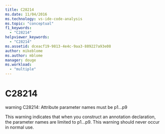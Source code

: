```yaml
---
title: C28214
ms.date: 11/04/2016
ms.technology: vs-ide-code-analysis
ms.topic: "conceptual"
f1_keywords:
  - "C28214"
helpviewer_keywords:
  - "C28214"
ms.assetid: dceacf19-9813-4e4c-9aa3-889227a93e08
author: mikeblome
ms.author: mblome
manager: douge
ms.workload:
  - "multiple"
---
```

# C28214
warning C28214: Attribute parameter names must be p1...p9

 This warning indicates that when you construct an annotation declaration, the parameter names are limited to p1...p9. This warning should never occur in normal use.